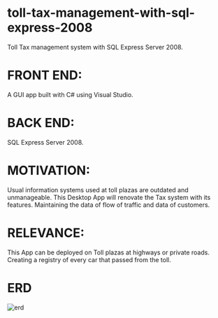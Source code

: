 # toll-tax-management-with-sql-express-2008
 Toll Tax management system with SQL Express  Server 2008.
 
# FRONT END: 
A GUI app built with C# using Visual Studio.
# BACK END: 
SQL Express  Server 2008.

# MOTIVATION:
Usual information systems used at toll plazas are outdated and unmanageable. This Desktop App will 
renovate the Tax system with its features. Maintaining the data of flow of traffic and data of 
customers.

# RELEVANCE:
This App can be deployed on Toll plazas at highways or private roads. Creating a registry of every car 
that passed from the toll.

# ERD
![erd](https://user-images.githubusercontent.com/68731898/183970469-05f872d1-f941-4353-8799-4680f5fc81db.png)

